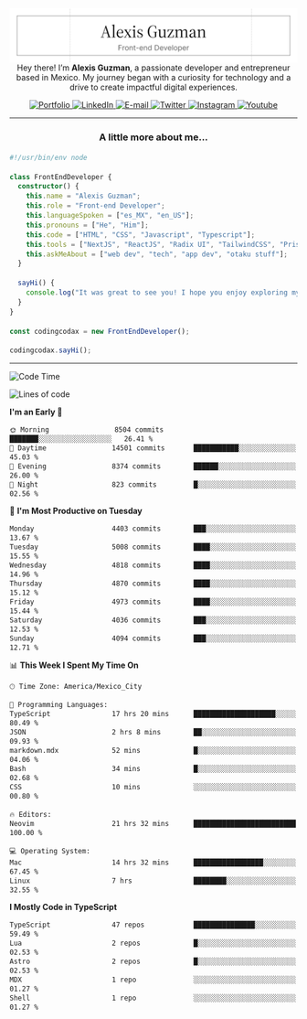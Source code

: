 <img align='right' src="./Banner.png" width="" />
<p align='center'>Hey there! I’m <strong>Alexis Guzman</strong>, a passionate developer and entrepreneur based in Mexico. My journey began with a curiosity for technology and a drive to create impactful digital experiences.</p>

<div align='center'>
  <a href='https://www.codingcodax.dev' target='_blank'>
    <img alt='Portfolio' src='https://img.shields.io/badge/Portfolio-black?logo=vercel&style=flat-square'>
  </a>
  <a href='https://linkedin.com/in/codingcodax' target='_blank'>
    <img alt='LinkedIn' src='https://img.shields.io/badge/LinkedIn-black?logo=LinkedIn&style=flat-square'>
  </a>
  <a href='mailto:hello@codingcodax.com' target='_blank'>
    <img alt='E-mail' src='https://img.shields.io/badge/Email-black?logo=Gmail&style=flat-square'>
  </a>
  <a href='https://x.com/codingcodax' target='_blank'>
    <img alt='Twitter' src='https://img.shields.io/badge/X-black?logo=X&style=flat-square'>
  </a>
  <a href='https://www.instagram.com/codingcodax' target='_blank'>
    <img alt='Instagram' src='https://img.shields.io/badge/Instagram-black?logo=Instagram&style=flat-square'>
  </a>
  <a href='https://www.youtube.com/@codingcodax' target='_blank'>
    <img alt='Youtube' src='https://img.shields.io/badge/YouTube-black?logo=Youtube&style=flat-square'>
  </a>
</div>


---

<h3 align='center'>A little more about me...</h3>

```typescript
#!/usr/bin/env node

class FrontEndDeveloper {
  constructor() {
    this.name = "Alexis Guzman";
    this.role = "Front-end Developer";
    this.languageSpoken = ["es_MX", "en_US"];
    this.pronouns = ["He", "Him"];
    this.code = ["HTML", "CSS", "Javascript", "Typescript"];
    this.tools = ["NextJS", "ReactJS", "Radix UI", "TailwindCSS", "Prisma", "Shadcn UI"];
    this.askMeAbout = ["web dev", "tech", "app dev", "otaku stuff"];
  }

  sayHi() {
    console.log("It was great to see you! I hope you enjoy exploring my work.");
  }
}

const codingcodax = new FrontEndDeveloper();

codingcodax.sayHi();
```

---

<!--START_SECTION:waka-->
![Code Time](http://img.shields.io/badge/Code%20Time-3%2C381%20hrs%205%20mins-blue)

![Lines of code](https://img.shields.io/badge/From%20Hello%20World%20I%27ve%20Written-9.4%20million%20lines%20of%20code-blue)

**I'm an Early 🐤** 

```text
🌞 Morning                8504 commits        ███████░░░░░░░░░░░░░░░░░░   26.41 % 
🌆 Daytime                14501 commits       ███████████░░░░░░░░░░░░░░   45.03 % 
🌃 Evening                8374 commits        ██████░░░░░░░░░░░░░░░░░░░   26.00 % 
🌙 Night                  823 commits         █░░░░░░░░░░░░░░░░░░░░░░░░   02.56 % 
```
📅 **I'm Most Productive on Tuesday** 

```text
Monday                   4403 commits        ███░░░░░░░░░░░░░░░░░░░░░░   13.67 % 
Tuesday                  5008 commits        ████░░░░░░░░░░░░░░░░░░░░░   15.55 % 
Wednesday                4818 commits        ████░░░░░░░░░░░░░░░░░░░░░   14.96 % 
Thursday                 4870 commits        ████░░░░░░░░░░░░░░░░░░░░░   15.12 % 
Friday                   4973 commits        ████░░░░░░░░░░░░░░░░░░░░░   15.44 % 
Saturday                 4036 commits        ███░░░░░░░░░░░░░░░░░░░░░░   12.53 % 
Sunday                   4094 commits        ███░░░░░░░░░░░░░░░░░░░░░░   12.71 % 
```


📊 **This Week I Spent My Time On** 

```text
🕑︎ Time Zone: America/Mexico_City

💬 Programming Languages: 
TypeScript               17 hrs 20 mins      ████████████████████░░░░░   80.49 % 
JSON                     2 hrs 8 mins        ██░░░░░░░░░░░░░░░░░░░░░░░   09.93 % 
markdown.mdx             52 mins             █░░░░░░░░░░░░░░░░░░░░░░░░   04.06 % 
Bash                     34 mins             █░░░░░░░░░░░░░░░░░░░░░░░░   02.68 % 
CSS                      10 mins             ░░░░░░░░░░░░░░░░░░░░░░░░░   00.80 % 

🔥 Editors: 
Neovim                   21 hrs 32 mins      █████████████████████████   100.00 % 

💻 Operating System: 
Mac                      14 hrs 32 mins      █████████████████░░░░░░░░   67.45 % 
Linux                    7 hrs               ████████░░░░░░░░░░░░░░░░░   32.55 % 
```

**I Mostly Code in TypeScript** 

```text
TypeScript               47 repos            ███████████████░░░░░░░░░░   59.49 % 
Lua                      2 repos             █░░░░░░░░░░░░░░░░░░░░░░░░   02.53 % 
Astro                    2 repos             █░░░░░░░░░░░░░░░░░░░░░░░░   02.53 % 
MDX                      1 repo              ░░░░░░░░░░░░░░░░░░░░░░░░░   01.27 % 
Shell                    1 repo              ░░░░░░░░░░░░░░░░░░░░░░░░░   01.27 % 
```




<!--END_SECTION:waka-->
